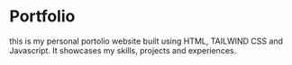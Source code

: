 # Portfolio


this is my personal portolio website built using HTML, TAILWIND CSS and Javascript. It showcases my skills, projects and experiences.


